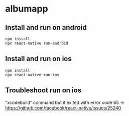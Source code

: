 # albumapp

## Install and run on android
```
npm install
npx react-native run-android
```

## Install and run on ios
```
npm install
npx react-native run-ios
```

## Troubleshoot run on ios
“xcodebuild” command but it exited with error code 65 -> https://github.com/facebook/react-native/issues/25240